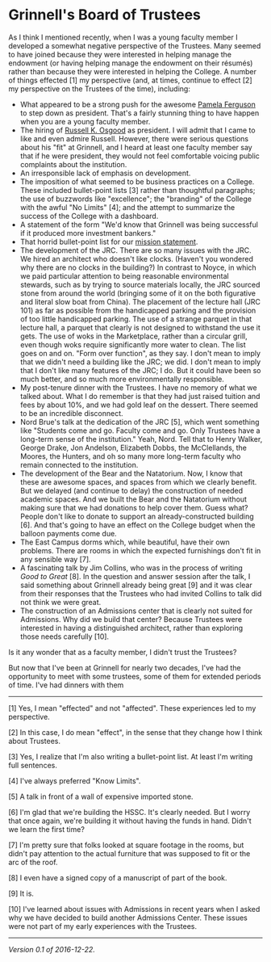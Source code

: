 Grinnell's Board of Trustees
============================

As I think I mentioned recently, when I was a young faculty member I
developed a somewhat negative perspective of the Trustees.  Many seemed to
have joined because they were interested in helping manage the endowment
(or having helping manage the endowment on their résumés) rather than
because they were interested in helping the College.  A number of things
effected [1] my perspective (and, at times, continue to effect [2] my
perspective on the Trustees of the time), including:

* What appeared to be a strong push for the awesome [Pamela
  Ferguson](pamela-ferguson.html) to step down as president.  That's a
  fairly stunning thing to have happen when you are a young faculty
  member.
* The hiring of [Russell K. Osgood](russell-k-osgood.html) as 
  president.  I will admit that I came to like and even admire Russell.
  However, there were serious questions about his "fit" at Grinnell,
  and I heard at least one faculty member say that if he were president,
  they would not feel comfortable voicing public complaints about the
  institution.
* An irresponsible lack of emphasis on development.
* The imposition of what seemed to be business practices on a College.
  These included bullet-point lists [3] rather than thoughtful paragraphs;
  the use of buzzwords like "excellence"; the "branding" of the College
  with the awful "No Limits" [4]; and the attempt to summarize the
  success of the College with a dashboard.
* A statement of the form "We'd know that Grinnell was being successful
  if it produced more investment bankers."
* That horrid bullet-point list for our [mission
  statement](grinnells-mission-statement.html).
* The development of the JRC.  There are so many issues with the JRC.
  We hired an architect who doesn't like clocks.  (Haven't you wondered
  why there are no clocks in the building?)  In contrast to Noyce, in
  which we paid particular attention to being reasonable environmental
  stewards, such as by trying to source materials locally, the JRC sourced
  stone from around the world (bringing some of it on the both figurative
  and literal slow boat from China).  The placement of the lecture hall
  (JRC 101) as far as possible from the handicapped parking and the
  provision of too little handicapped parking.  The use of a strange
  parquet in that lecture hall, a parquet that clearly is not designed
  to withstand the use it gets.  The use of woks in the Marketplace,
  rather than a circular grill, even though woks require significantly
  more water to clean. The list goes on and on.  "Form over function",
  as they say.  I don't mean to imply that we didn't need a building like
  the JRC; we did.  I don't mean to imply that I don't like many features
  of the JRC; I do.  But it could have been so much better, and so much
  more environmentally responsible.
* My post-tenure dinner with the Trustees.  I have no memory of what we
  talked about.  What I do remember is that they had just raised 
  tuition and fees by about 10%, and we had gold leaf on the dessert.
  There seemed to be an incredible disconnect.
* Nord Brue's talk at the dedication of the JRC [5], which went something
  like "Students come and go.  Faculty come and go.  Only Trustees have a
  long-term sense of the institution."  Yeah, Nord.  Tell that to Henry
  Walker, George Drake, Jon Andelson, Elizabeth Dobbs, the McClellands,
  the Moores, the Hunters, and oh so many more long-term faculty who
  remain connected to the institution.
* The development of the Bear and the Natatorium.  Now, I know that these
  are awesome spaces, and spaces from which we clearly benefit.
  But we delayed (and continue to delay) the construction of needed
  academic spaces.  And we built the Bear and the Natatorium without
  making sure that we had donations to help cover them.  Guess what?
  People don't like to donate to support an already-constructed building
  [6].  And that's going to have an effect on the College budget when
  the balloon payments come due.
* The East Campus dorms which, while beautiful, have their own problems.
  There are rooms in which the expected furnishings don't fit in any
  sensible way [7].  
* A fascinating talk by Jim Collins, who was in the process of writing
  _Good to Great_ [8].  In the question and answer session after the talk,
  I said something about Grinnell already being great [9] and it was
  clear from their responses that the Trustees who had invited Collins
  to talk did not think we were great.
* The construction of an Admissions center that is clearly not suited
  for Admissions.  Why did we build that center?  Because Trustees were
  interested in having a distinguished architect, rather than exploring
  those needs carefully [10].

Is it any wonder that as a faculty member, I didn't trust the Trustees?

But now that I've been at Grinnell for nearly two decades, I've had
the opportunity to meet with some trustees, some of them for extended
periods of time.  I've had dinners with them

---

[1] Yes, I mean "effected" and not "affected".  These experiences led to
my perspective.

[2] In this case, I do mean "effect", in the sense that they change how
I think about Trustees.

[3] Yes, I realize that I'm also writing a bullet-point list.  At least
I'm writing full sentences.

[4] I've always preferred "Know Limits".

[5] A talk in front of a wall of expensive imported stone.

[6] I'm glad that we're building the HSSC.  It's clearly needed.  But I
worry that once again, we're building it without having the funds in hand.
Didn't we learn the first time?

[7] I'm pretty sure that folks looked at square footage in the rooms,
but didn't pay attention to the actual furniture that was supposed to
fit or the arc of the roof.

[8] I even have a signed copy of a manuscript of part of the book.

[9] It is.

[10] I've learned about issues with Admissions in recent years when I asked
why we have decided to build another Admissions Center.  These issues were
not part of my early experiences with the Trustees.

---

*Version 0.1 of 2016-12-22.*
